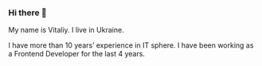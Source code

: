 ### Hi there 👋

My name is Vitaliy. I live in Ukraine. 

I have more than 10 years’ experience in IT sphere.
I have been working as a Frontend Developer for the last 4 years.

<!-- This portfolio does not include my work now. Updating... -->
<!--This portfolio contains my works like landing pages and a small Angular projects.-->


<!--
**vitaliimalynka/vitaliimalynka** is a ✨ _special_ ✨ repository because its `README.md` (this file) appears on your GitHub profile.

Here are some ideas to get you started:

- 🔭 I’m currently working on ...
- 🌱 I’m currently learning ...
- 👯 I’m looking to collaborate on ...
- 🤔 I’m looking for help with ...
- 💬 Ask me about ...
- 📫 How to reach me: ...
- 😄 Pronouns: ...
- ⚡ Fun fact: ...
-->
